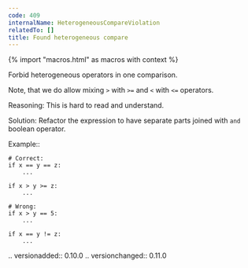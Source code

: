 ```yaml
---
code: 409
internalName: HeterogeneousCompareViolation
relatedTo: []
title: Found heterogeneous compare
---
```


{% import "macros.html" as macros with context %}

Forbid heterogeneous operators in one comparison.

Note, that we do allow mixing `>` with `>=` and `<` with `<=` operators.

Reasoning: This is hard to read and understand.

Solution: Refactor the expression to have separate parts joined with
`and` boolean operator.

Example::

    # Correct:
    if x == y == z:
        ...
    
    if x > y >= z:
        ...
    
    # Wrong:
    if x > y == 5:
        ...
    
    if x == y != z:
        ...

.. versionadded:: 0.10.0 .. versionchanged:: 0.11.0